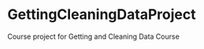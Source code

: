 GettingCleaningDataProject
==========================

Course project for Getting and Cleaning Data Course
